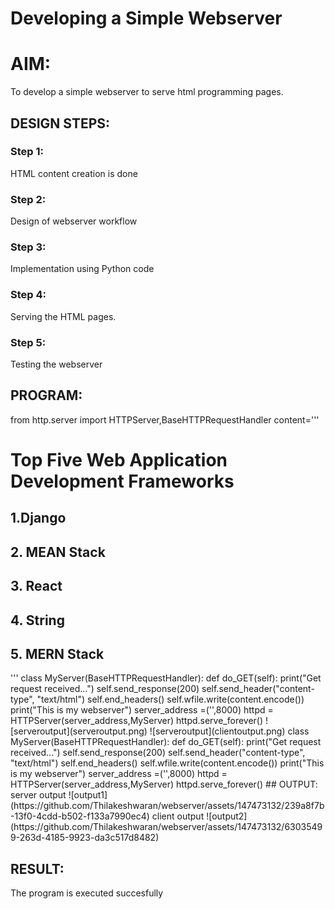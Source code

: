 # Developing a Simple Webserver

# AIM:

To develop a simple webserver to serve html programming pages.

## DESIGN STEPS:

### Step 1:

HTML content creation is done

### Step 2:

Design of webserver workflow

### Step 3:

Implementation using Python code

### Step 4:

Serving the HTML pages.

### Step 5:

Testing the webserver

## PROGRAM:

from http.server import HTTPServer,BaseHTTPRequestHandler
content='''
 <!doctype html>
 <html>
 <head>
 <title> My Web Server</title>
 </head>
 <body>
 <h1>Top Five Web Application Development Frameworks</h1>
 <h2>1.Django</h2>
 <h2>2. MEAN Stack</h2>
<h2>3. React </h2>
 <h2>4. String </h2>
 <h2>5. MERN Stack</h2>
 </body>
 </html>
 '''
class MyServer(BaseHTTPRequestHandler):
def do_GET(self):
print("Get request received...")
self.send_response(200) 
self.send_header("content-type", "text/html") 
self.end_headers()
self.wfile.write(content.encode())
print("This is my webserver") 
server_address =('',8000)
httpd = HTTPServer(server_address,MyServer)
httpd.serve_forever()
![serveroutput](serveroutput.png)
![serveroutput](clientoutput.png)
class MyServer(BaseHTTPRequestHandler):
def do_GET(self):
print("Get request received...")
self.send_response(200) 
self.send_header("content-type", "text/html") 
self.end_headers()
self.wfile.write(content.encode())
print("This is my webserver") 
server_address =('',8000)
httpd = HTTPServer(server_address,MyServer)
httpd.serve_forever()
## OUTPUT:
server output
![output1](https://github.com/Thilakeshwaran/webserver/assets/147473132/239a8f7b-13f0-4cdd-b502-f133a7990ec4)
client output
![output2](https://github.com/Thilakeshwaran/webserver/assets/147473132/63035499-263d-4185-9923-da3c517d8482)

## RESULT:
The program is executed succesfully
